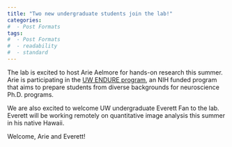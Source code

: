 ```yaml
---
title: "Two new undergraduate students join the lab!"
categories:
#  - Post Formats
tags:
#  - Post Formats
#  - readability
#  - standard
---
```

The lab is excited to host Arie Aelmore for hands-on research this summer. Arie is participating in the [UW ENDURE program](http://depts.washington.edu/endure/), an NIH funded program that aims to prepare students from diverse backgrounds for neuroscience Ph.D. programs. 

We are also excited to welcome UW undergraduate Everett Fan to the lab. Everett will be working remotely on quantitative image analysis this summer in his native Hawaii.	

Welcome, Arie and Everett!


